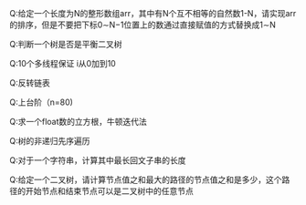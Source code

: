 
Q:给定一个长度为N的整形数组arr，其中有N个互不相等的自然数1-N，请实现arr的排序，但是不要把下标0∼N−1位置上的数通过直接赋值的方式替换成1∼N


Q:判断一个树是否是平衡二叉树


Q:10个多线程保证 i从0加到10 


Q:反转链表


Q:上台阶（n=80)

Q:求一个float数的立方根，牛顿迭代法

Q:树的非递归先序遍历

Q:对于一个字符串，计算其中最长回文子串的长度

Q:给定一个二叉树，请计算节点值之和最大的路径的节点值之和是多少，这个路径的开始节点和结束节点可以是二叉树中的任意节点


